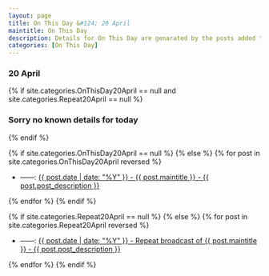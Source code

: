 ```yaml
---
layout: page
title: On This Day &#124; 20 April
maintitle: On This Day
description: Details for On This Day are genarated by the posts added to the website so the content is subject to changes/updates over time.
categories: [On This Day]
---
```


<h3>20 April</h3>

{% if site.categories.OnThisDay20April == null and site.categories.Repeat20April == null %}
  <h3>Sorry no known details for today</h3>
{% endif %}

{% if site.categories.OnThisDay20April == null %}
{% else %}
{% for post in site.categories.OnThisDay20April reversed %}
<ul>
<li> ——: <a href="{{ post.url }}">{{ post.date | date: "%Y" }} - {{ post.maintitle }} - {{ post.post_description }}</a></li>
</ul>
{% endfor %}
{% endif %}

{% if site.categories.Repeat20April == null %}
{% else %}
{% for post in site.categories.Repeat20April reversed %}
<ul>
<li> ——: <a href="{{ post.url }}">{{ post.date | date: "%Y" }} - Repeat broadcast of {{ post.maintitle }} - {{ post.post_description }}</a></li>
</ul>
{% endfor %}
{% endif %}
